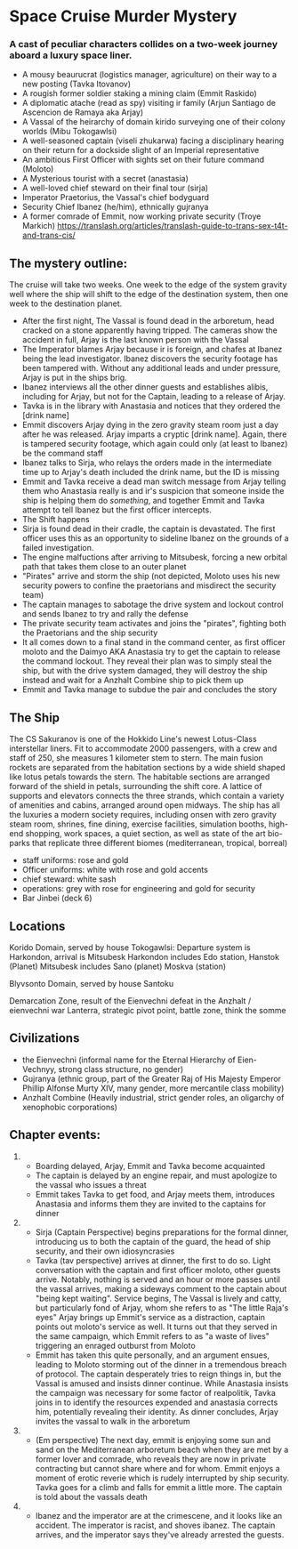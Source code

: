 # Space Cruise Murder Mystery

### A cast of peculiar characters collides on a two-week journey aboard a luxury space liner.

- A mousy beaurucrat (logistics manager, agriculture) on their way to a new posting (Tavka Itovanov)
- A rougish former soldier staking a mining claim (Emmit Raskido)
- A diplomatic atache (read as spy) visiting ir family (Arjun Santiago de Ascencion de Ramaya aka Arjay) 
- A Vassal of the heirarchy of domain kirido surveying one of their colony worlds (Mibu Tokogawlsi)
- A well-seasoned captain (viseli zhukarwa) facing a disciplinary hearing on their return for a dockside slight of an Imperial representative 
- An ambitious First Officer with sights set on their future command (Moloto)
- A Mysterious tourist with a secret (anastasia)
- A well-loved chief steward on their final tour (sirja)
- Imperator Praetorius, the Vassal's chief bodyguard
- Security Chief Ibanez (he/him), ethnically gujranya
- A former comrade of Emmit, now working private security (Troye Markich)
https://translash.org/articles/translash-guide-to-trans-sex-t4t-and-trans-cis/

## The mystery outline:

The cruise will take two weeks. One week to the edge of the system gravity well where the ship will shift to the edge of the destination system, then one week to the destination planet. 
- After the first night, The Vassal is found dead in the arboretum, head cracked on a stone apparently having tripped. The cameras show the accident in full, Arjay is the last known person with the Vassal
- The Imperator blames Arjay because ir is foreign, and chafes at Ibanez being the lead investigator. Ibanez discovers the security footage has been tampered with. Without any additional leads and under pressure, Arjay is put in the ships brig.
- Ibanez interviews all the other dinner guests and establishes alibis, including for Arjay, but not for the Captain, leading to a release of Arjay. 
- Tavka is in the library with Anastasia and notices that they ordered the [drink name]
- Emmit discovers Arjay dying in the zero gravity steam room just a day after he was released. Arjay imparts a cryptic [drink name]. Again, there is tampered security footage, which again could only (at least to Ibanez) be the command staff
- Ibanez talks to Sirja, who relays the orders made in the intermediate time up to Arjay's death included the drink name, but the ID is missing
- Emmit and Tavka receive a dead man switch message from Arjay telling them who Anastasia really is and ir's suspicion that someone inside the ship is helping them do *something*, and together Emmit and Tavka attempt to tell Ibanez but the first officer intercepts.
- The Shift happens
- Sirja is found dead in their cradle, the captain is devastated. The first officer uses this as an opportunity to sideline Ibanez on the grounds of a failed investigation.
- The engine malfuctions after arriving to Mitsubesk, forcing a new orbital path that takes them close to an outer planet
- "Pirates" arrive and storm the ship (not depicted, Moloto uses his new security powers to confine the praetorians and misdirect the security team)
- The captain manages to sabotage the drive system and lockout control and sends Ibanez to try and rally the defense
- The private security team activates and joins the "pirates", fighting both the Praetorians and the ship security
- It all comes down to a final stand in the command center, as first officer moloto and the Daimyo AKA Anastasia try to get the captain to release the command lockout. They reveal their plan was to simply steal the ship, but with the drive system damaged, they will destroy the ship instead and wait for a Anzhalt Combine ship to pick them up
- Emmit and Tavka manage to subdue the pair and concludes the story
 
## The Ship

The CS Sakuranov is one of the Hokkido Line's newest Lotus-Class interstellar liners. Fit to accommodate 2000 passengers, with a crew and staff of 250, she measures 1 kilometer stem to stern. The main fusion rockets are separated from the habitation sections by a wide shield shaped like lotus petals towards the stern. The habitable sections are arranged forward of the shield in petals, surrounding the shift core. A lattice of supports and elevators connects the three strands, which contain a variety of amenities and cabins, arranged around open midways. The ship has all the luxuries a modern society requires, including onsen with zero gravity steam room, shrines, fine dining, exercise facilities, simulation booths, high-end shopping, work spaces, a quiet section, as well as state of the art bio-parks that replicate three different biomes (mediterranean, tropical, borreal)
- staff uniforms: rose and gold
- Officer uniforms: white with rose and gold accents
- chief steward: white sash
- operations: grey with rose for engineering and gold for security
- Bar Jinbei (deck 6)

## Locations
Korido Domain, served by house Tokogawlsi:
	Departure system is Harkondon, arrival is Mitsubesk
	Harkondon includes Edo station, Hanstok (Planet)
	Mitsubesk includes Sano (planet) Moskva (station) 

Blyvsonto Domain, served by house Santoku

Demarcation Zone, result of the Eienvechni defeat in the Anzhalt / eienvechni war
	Lanterra, strategic pivot point, battle zone, think the somme



## Civilizations
- the Eienvechni (informal name for the Eternal Hierarchy of Eien-Vechnyy, strong class structure, no gender)
- Gujranya (ethnic group, part of the Greater Raj of His Majesty Emperor Phillip Alfonse Murty XIV, many gender, more mercantile class mobility)
- Anzhalt Combine (Heavily industrial, strict gender roles, an oligarchy of xenophobic corporations)

## Chapter events:
1. 
	- Boarding delayed, Arjay, Emmit and Tavka become acquainted
	- The captain is delayed by an engine repair, and must apologize to the vassal who issues a threat
	- Emmit takes Tavka to get food, and Arjay meets them, introduces Anastasia and informs them they are invited to the captains for dinner
2.
	- Sirja (Captain Perspective) begins preparations for the formal dinner, introducing us to both the captain of the guard, the head of ship security, and their own idiosyncrasies
	- Tavka (tav perspective) arrives at dinner, the first to do so. Light conversation with the captain and first officer moloto, other guests arrive. Notably, nothing is served and an hour or more passes until the vassal arrives, making a sideways comment to the captain about "being kept waiting". Service begins, The Vassal is lively and catty, but particularly fond of Arjay, whom she refers to as "The little Raja's eyes" Arjay brings up Emmit's service as a distraction, captain points out moloto's service as well. It turns out that they served in the same campaign, which Emmit refers to as "a waste of lives" triggering an enraged outburst from Moloto
	- Emmit has taken this quite personally, and an argument ensues, leading to Moloto storming out of the dinner in a tremendous breach of protocol. The captain desperately tries to reign things in, but the Vassal is amused and insists dinner continue. While Anastasia insists the campaign was necessary for some factor of realpolitik, Tavka joins in to identify the resources expended and anastasia corrects him, potentially revealing their identity. As dinner concludes, Arjay invites the vassal to walk in the arboretum
3. 
	- (Em perspective) The next day, emmit is enjoying some sun and sand on the Mediterranean arboretum beach when they are met by a former lover and comrade, who reveals they are now in private contracting but cannot share where and for whom. Emmit enjoys a moment of erotic reverie which is rudely interrupted by ship security. Tavka goes for a climb and falls for emmit a little more. The captain is told about the vassals death

4. 
	- Ibanez and the imperator are at the crimescene, and it looks like an accident. The imperator is racist, and shoves ibanez. The captain arrives, and the imperator says they've already arrested the guests.
